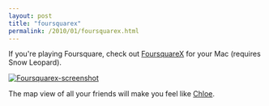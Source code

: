 ```yaml
---
layout: post
title: "foursquarex"
permalink: /2010/01/foursquarex.html
---
```


<p>If you're playing Foursquare, check out <a href="http://codebutler.github.com/foursquarex/">FoursquareX</a> for your Mac (requires Snow Leopard).</p>

<p><a href="http://codebutler.github.com/foursquarex/"><img class="asset  asset-image at-xid-6a00d8341c4f5f53ef0120a7e83746970b" alt="Foursquarex-screenshot" src="http://sippey.typepad.com/.a/6a00d8341c4f5f53ef0120a7e83746970b-500wi"  /></a> </p>

<p>The map view of all your friends will make you feel like <a href="http://24.wikia.com/wiki/Quote:Chloe_O'Brian">Chloe</a>.</p>



